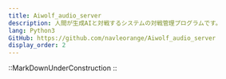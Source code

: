 ```yaml
---
title: Aiwolf_audio_server
description: 人間が生成AIと対戦するシステムの対戦管理プログラムです。
lang: Python3
GitHub: https://github.com/navleorange/Aiwolf_audio_server
display_order: 2
---
```


::MarkDownUnderConstruction
::